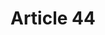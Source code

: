 ---
title: "Article 44"
draft: false
exceptions:
- info53m
memberstates:
- SI
score: 3
compensation:
- 
remarks: |
 


link: ""
---